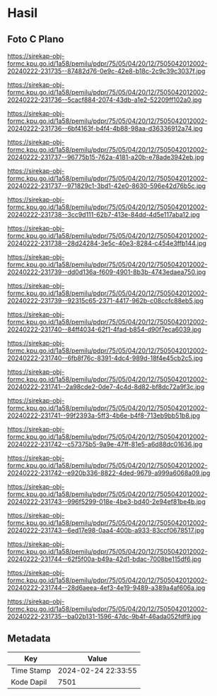 # Hasil

## Foto C Plano

https://sirekap-obj-formc.kpu.go.id/1a58/pemilu/pdpr/75/05/04/20/12/7505042012002-20240222-231735--87482d76-0e9c-42e8-b18c-2c9c39c3037f.jpg

https://sirekap-obj-formc.kpu.go.id/1a58/pemilu/pdpr/75/05/04/20/12/7505042012002-20240222-231736--5cacf884-2074-43db-a1e2-52209ff102a0.jpg

https://sirekap-obj-formc.kpu.go.id/1a58/pemilu/pdpr/75/05/04/20/12/7505042012002-20240222-231736--6bf4163f-b4f4-4b88-98aa-d36336912a74.jpg

https://sirekap-obj-formc.kpu.go.id/1a58/pemilu/pdpr/75/05/04/20/12/7505042012002-20240222-231737--96775b15-762a-4181-a20b-e78ade3942eb.jpg

https://sirekap-obj-formc.kpu.go.id/1a58/pemilu/pdpr/75/05/04/20/12/7505042012002-20240222-231737--971829c1-3bd1-42e0-8630-596e42d76b5c.jpg

https://sirekap-obj-formc.kpu.go.id/1a58/pemilu/pdpr/75/05/04/20/12/7505042012002-20240222-231738--3cc9d111-62b7-413e-84dd-4d5e117aba12.jpg

https://sirekap-obj-formc.kpu.go.id/1a58/pemilu/pdpr/75/05/04/20/12/7505042012002-20240222-231738--28d24284-3e5c-40e3-8284-c454e3ffb144.jpg

https://sirekap-obj-formc.kpu.go.id/1a58/pemilu/pdpr/75/05/04/20/12/7505042012002-20240222-231739--dd0d136a-f609-4901-8b3b-4743edaea750.jpg

https://sirekap-obj-formc.kpu.go.id/1a58/pemilu/pdpr/75/05/04/20/12/7505042012002-20240222-231739--92315c65-2371-4417-962b-c08ccfc88eb5.jpg

https://sirekap-obj-formc.kpu.go.id/1a58/pemilu/pdpr/75/05/04/20/12/7505042012002-20240222-231740--84ff4034-62f1-4fad-b854-d90f7eca6039.jpg

https://sirekap-obj-formc.kpu.go.id/1a58/pemilu/pdpr/75/05/04/20/12/7505042012002-20240222-231740--6fb8f76c-8391-4dc4-989d-18f4e45cb2c5.jpg

https://sirekap-obj-formc.kpu.go.id/1a58/pemilu/pdpr/75/05/04/20/12/7505042012002-20240222-231741--2a98cde2-0de7-4c4d-8d82-bf8dc72a9f3c.jpg

https://sirekap-obj-formc.kpu.go.id/1a58/pemilu/pdpr/75/05/04/20/12/7505042012002-20240222-231741--99f2393a-5ff3-4b6e-b4f8-713eb9bb51b8.jpg

https://sirekap-obj-formc.kpu.go.id/1a58/pemilu/pdpr/75/05/04/20/12/7505042012002-20240222-231742--c57375b5-9a9e-47ff-81e5-a6d88dc01636.jpg

https://sirekap-obj-formc.kpu.go.id/1a58/pemilu/pdpr/75/05/04/20/12/7505042012002-20240222-231742--e920b336-8822-4ded-9679-a999a6068a09.jpg

https://sirekap-obj-formc.kpu.go.id/1a58/pemilu/pdpr/75/05/04/20/12/7505042012002-20240222-231743--996f5299-018e-4be3-bd40-2e94ef81be4b.jpg

https://sirekap-obj-formc.kpu.go.id/1a58/pemilu/pdpr/75/05/04/20/12/7505042012002-20240222-231743--6ed17e98-0aa4-400b-a933-83ccf0678517.jpg

https://sirekap-obj-formc.kpu.go.id/1a58/pemilu/pdpr/75/05/04/20/12/7505042012002-20240222-231744--62f5f00a-b49a-42d1-bdac-7008be115df6.jpg

https://sirekap-obj-formc.kpu.go.id/1a58/pemilu/pdpr/75/05/04/20/12/7505042012002-20240222-231744--28d6aeea-4ef3-4e19-9489-a389a4af606a.jpg

https://sirekap-obj-formc.kpu.go.id/1a58/pemilu/pdpr/75/05/04/20/12/7505042012002-20240222-231735--ba02b131-1596-47dc-9b4f-46ada052fdf9.jpg


## Metadata

| Key        | Value               |
| ---------- | ------------------- |
| Time Stamp | 2024-02-24 22:33:55 |
| Kode Dapil | 7501                |



